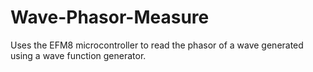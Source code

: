# Wave-Phasor-Measure
Uses the EFM8 microcontroller to read the phasor of a wave generated using a wave function generator.
